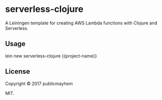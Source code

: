 # serverless-clojure

A Leiningen template for creating AWS Lambda functions with Clojure and Serverless.

## Usage

lein new serverless-clojure {{project-name}}

## License

Copyright © 2017 publicmayhem

MIT.
